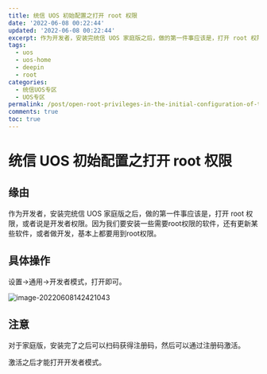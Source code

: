 ```yaml
---
title: 统信 UOS 初始配置之打开 root 权限
date: '2022-06-08 00:22:44'
updated: '2022-06-08 00:22:44'
excerpt: 作为开发者，安装完统信 UOS 家庭版之后，做的第一件事应该是，打开 root 权限，或者说是开发者权限。因为我们要安装一些需要root权限的软件，还有更新某些软件，或者做开发，基本上都要用到root权限。
tags:
  - uos
  - uos-home
  - deepin
  - root
categories:
  - 统信UOS专区
  - UOS专区
permalink: /post/open-root-privileges-in-the-initial-configuration-of-tongxin-uos.html
comments: true
toc: true
---
```

# 统信 UOS 初始配置之打开 root 权限

## 缘由

作为开发者，安装完统信 UOS 家庭版之后，做的第一件事应该是，打开 root 权限，或者说是开发者权限。因为我们要安装一些需要root权限的软件，还有更新某些软件，或者做开发，基本上都要用到root权限。

## 具体操作

设置->通用->开发者模式，打开即可。

![image-20220608142421043](https://img1.terwer.space/20220608142421.png)

## 注意

对于家庭版，安装完了之后可以扫码获得注册码，然后可以通过注册码激活。

激活之后才能打开开发者模式。